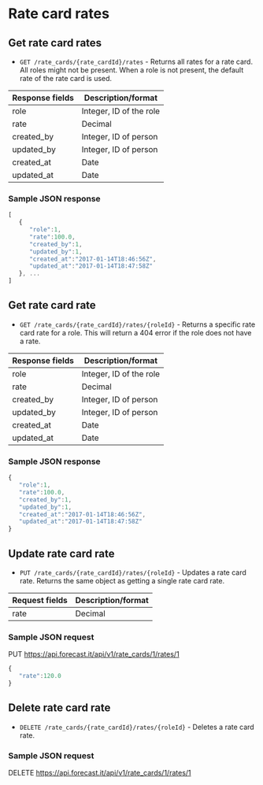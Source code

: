 # Rate card rates

## Get rate card rates

* `GET /rate_cards/{rate_cardId}/rates` - Returns all rates for a rate card. All roles might not be present. When a role is not present, the default rate of the rate card is used.

|Response fields | Description/format|
|------------ | -------------|
|role | Integer, ID of the role|
|rate | Decimal|
|created_by | Integer, ID of person|
|updated_by | Integer, ID of person|
|created_at | Date|
|updated_at | Date|

### Sample JSON response
```javascript
[
   {
      "role":1,
      "rate":100.0,
      "created_by":1,
      "updated_by":1,
      "created_at":"2017-01-14T18:46:56Z",
      "updated_at":"2017-01-14T18:47:58Z"
   }, ...
]
```

## Get rate card rate

* `GET /rate_cards/{rate_cardId}/rates/{roleId}` - Returns a specific rate card rate for a role. This will return a 404 error if the role does not have a rate.

|Response fields | Description/format|
|------------ | -------------|
|role | Integer, ID of the role|
|rate | Decimal|
|created_by | Integer, ID of person|
|updated_by | Integer, ID of person|
|created_at | Date|
|updated_at | Date|

### Sample JSON response
```javascript
{
   "role":1,
   "rate":100.0,
   "created_by":1,
   "updated_by":1,
   "created_at":"2017-01-14T18:46:56Z",
   "updated_at":"2017-01-14T18:47:58Z"
}
```

## Update rate card rate

* `PUT /rate_cards/{rate_cardId}/rates/{roleId}` - Updates a rate card rate. Returns the same object as getting a single rate card rate.

|Request fields | Description/format|
|------------ | -------------|
|rate | Decimal|

### Sample JSON request
PUT https://api.forecast.it/api/v1/rate_cards/1/rates/1

```javascript
{
   "rate":120.0
}
```

## Delete rate card rate

* `DELETE /rate_cards/{rate_cardId}/rates/{roleId}` - Deletes a rate card rate.

### Sample JSON request
DELETE https://api.forecast.it/api/v1/rate_cards/1/rates/1